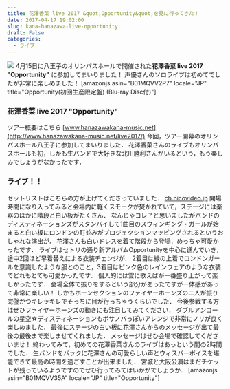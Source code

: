 ```yaml
---
title: 花澤香菜 live 2017 &quot;Opportunity&quot;を見に行ってきた！
date: 2017-04-17 19:02:00
slug: kana-hanazawa-live-opportunity
draft: False
categories:
  - ライブ
---
```


![](https://lh3.googleusercontent.com/-_6xs4nQjBjs/WPInhN1jU7I/AAAAAAAAWws/0MNIQHowFxgkf_LX_2UamaSHzXqHO66cwCE0/s1024/IMG_20170415_174744.jpg) 4月15日に八王子のオリンパスホールで開催された**花澤香菜 live 2017 "Opportunity"** に参加してまいりました！ 声優さんのソロライブは初めてでしたが非常に楽しめました！   [amazonjs asin="B01MQVV2P7" locale="JP" title="Opportunity(初回生産限定盤) (Blu-ray Disc付)"] 

### 花澤香菜 live 2017 "Opportunity"

ツアー概要はこちら  [www.hanazawakana-music.net](http://www.hanazawakana-music.net/live2017/) 今回，ツアー開幕のオリンパスホール八王子に参加してまいりました． 花澤香菜さんのライブもオリンパスホールも初，しかも生バンドで大好きな北川勝利さんがいるという，もう楽しみでしょうがなかったです． 

### ライブ！！

セットリストはこちらの方が上げてくださっていました．  [ch.nicovideo.jp](http://ch.nicovideo.jp/vviilloovv/blomaga/ar1245530) 開場時間になり入ってみると会場内に軽くスモークが焚かれていて，ステージには楽器のほかに階段と白い板がたくさん． なんじゃコレ？と思いましたがバンドのディスティネーションズがスタンバイして1曲目のスウィンギング・ガールが始まると白い板にロンドンの町並みがプロジェクションマッピングされるというおしゃれな演出が． 花澤さんも白いドレスを着て階段から登場．めっちゃ可愛かったです． ライブはセトリの通り新アルバムOpportunityを中心に進んでいき，途中2回ほど早着替えによる衣装チェンジが． 2着目は緑の上着でロンドンガールを意識したような服とのこと，3着目はピンク色のレインウェアのような衣装でどれもとても可愛かったです． 個人的には雲に歌えばが一番盛り上がって楽しかったです． 会場全体で振りをするという部分があったですが一体感があって非常に楽しい！ しかもホーンセクションのファイヤーホーンズの二人が振り完璧かつキレッキレでそっちに目が行っちゃうくらいでした． 今後参戦する方はぜひファイヤーホーンズの動きにも注目してみてください． ダブルアンコールの星空☆ディスティネーションもボサノバっぽいアレンジで非常にノリが良く楽しめました． 最後にステージの白い板に花澤さんからのメッセージが出て最後の最後まで楽しませてくれました． メッセージはぜひ会場で確認してくださいませ！ 終わってみて，初めての花澤香菜さんのライブはあっという間の2時間でした． 生バンドをバックに花澤さんの可愛らしい声とウィスパーボイスを堪能できて最高の時間を過ごすことが出来ました． 宮城と大阪公演はまだチケットが残っているようですのでぜひ行ってみてはいかがでしょうか． [amazonjs asin="B01MQVV35A" locale="JP" title="Opportunity"]
